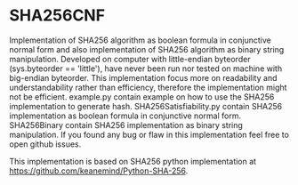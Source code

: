 # SHA256CNF
Implementation of SHA256 algorithm as boolean formula in conjunctive normal form and also implementation of SHA256 algorithm as binary string manipulation.
Developed on computer with little-endian byteorder (sys.byteorder == 'little'), have never been run nor tested on machine with big-endian byteorder.
This implementation focus more on readability and understandability rather than efficiency, therefore the implementation might not be efficient.
example.py contain example on how to use the SHA256 implementation to generate hash.
SHA256Satisfiability.py contain SHA256 implementation as boolean formula in conjunctive normal form.
SHA256Binary contain SHA256 implementation as binary string manipulation.
If you found any bug or flaw in this implementation feel free to open github issues.

This implementation is based on SHA256 python implementation at https://github.com/keanemind/Python-SHA-256.
